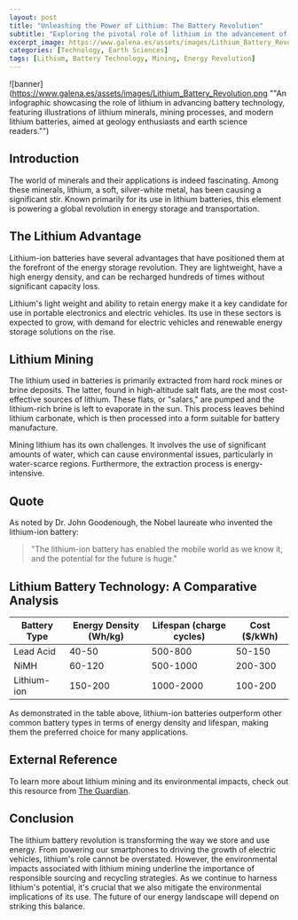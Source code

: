 ```yaml
---
layout: post
title: "Unleashing the Power of Lithium: The Battery Revolution"
subtitle: "Exploring the pivotal role of lithium in the advancement of battery technology and its global impacts."
excerpt_image: https://www.galena.es/assets/images/Lithium_Battery_Revolution.png
categories: [Technology, Earth Sciences]
tags: [Lithium, Battery Technology, Mining, Energy Revolution]
---
```


![banner](https://www.galena.es/assets/images/Lithium_Battery_Revolution.png ""An infographic showcasing the role of lithium in advancing battery technology, featuring illustrations of lithium minerals, mining processes, and modern lithium batteries, aimed at geology enthusiasts and earth science readers."")

## Introduction

The world of minerals and their applications is indeed fascinating. Among these minerals, lithium, a soft, silver-white metal, has been causing a significant stir. Known primarily for its use in lithium batteries, this element is powering a global revolution in energy storage and transportation.

## The Lithium Advantage

Lithium-ion batteries have several advantages that have positioned them at the forefront of the energy storage revolution. They are lightweight, have a high energy density, and can be recharged hundreds of times without significant capacity loss.

Lithium's light weight and ability to retain energy make it a key candidate for use in portable electronics and electric vehicles. Its use in these sectors is expected to grow, with demand for electric vehicles and renewable energy storage solutions on the rise.

## Lithium Mining

The lithium used in batteries is primarily extracted from hard rock mines or brine deposits. The latter, found in high-altitude salt flats, are the most cost-effective sources of lithium. These flats, or "salars," are pumped and the lithium-rich brine is left to evaporate in the sun. This process leaves behind lithium carbonate, which is then processed into a form suitable for battery manufacture.

Mining lithium has its own challenges. It involves the use of significant amounts of water, which can cause environmental issues, particularly in water-scarce regions. Furthermore, the extraction process is energy-intensive.

## Quote

As noted by Dr. John Goodenough, the Nobel laureate who invented the lithium-ion battery:

> "The lithium-ion battery has enabled the mobile world as we know it, and the potential for the future is huge."

## Lithium Battery Technology: A Comparative Analysis

| Battery Type | Energy Density (Wh/kg) | Lifespan (charge cycles) | Cost ($/kWh) |
|--------------|------------------------|--------------------------|--------------|
| Lead Acid    | 40-50                  | 500-800                  | 50-150       |
| NiMH         | 60-120                 | 500-1000                 | 200-300      |
| Lithium-ion  | 150-200                | 1000-2000                | 100-200      |

As demonstrated in the table above, lithium-ion batteries outperform other common battery types in terms of energy density and lifespan, making them the preferred choice for many applications.

## External Reference

To learn more about lithium mining and its environmental impacts, check out this resource from [The Guardian](https://www.theguardian.com/sustainable-business/2017/aug/24/nickel-mining-hidden-environmental-cost-electric-cars-batteries).

## Conclusion

The lithium battery revolution is transforming the way we store and use energy. From powering our smartphones to driving the growth of electric vehicles, lithium's role cannot be overstated. However, the environmental impacts associated with lithium mining underline the importance of responsible sourcing and recycling strategies. As we continue to harness lithium's potential, it's crucial that we also mitigate the environmental implications of its use. The future of our energy landscape will depend on striking this balance.